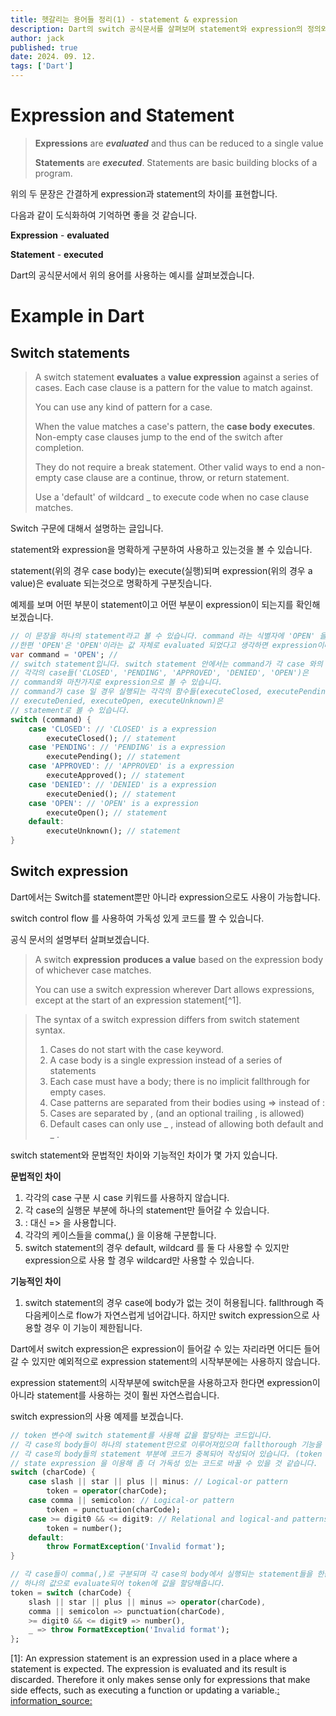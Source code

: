```yaml
---
title: 헷갈리는 용어들 정리(1) - statement & expression
description: Dart의 switch 공식문서를 살펴보며 statement와 expression의 정의와 차이점에 대해 알아봅니다.
author: jack
published: true
date: 2024. 09. 12.
tags: ['Dart']
---
```


# Expression and Statement

> **Expressions** are **_evaluated_** and thus can be reduced to a single value
>
> **Statements** are **_executed_**. Statements are basic building blocks of a program.

위의 두 문장은 간결하게 expression과 statement의 차이를 표현합니다.

다음과 같이 도식화하여 기억하면 좋을 것 같습니다.

**Expression** - **evaluated**

**Statement** - **executed**

Dart의 공식문서에서 위의 용어를 사용하는 예시를 살펴보겠습니다.

# Example in Dart

## Switch statements

> A switch statement **evaluates** a **value expression** against a series of cases. Each case clause is a pattern for the value to match against.
>
> You can use any kind of pattern for a case.
>
> When the value matches a case's pattern, the **case body** **executes**. Non-empty case clauses jump to the end of the switch after completion.
>
> They do not require a break statement. Other valid ways to end a non-empty case clause are a continue, throw, or return statement.
>
> Use a 'default' of wildcard \_ to execute code when no case clause matches.

Switch 구문에 대해서 설명하는 글입니다.

statement와 expression을 명확하게 구분하여 사용하고 있는것을 볼 수 있습니다.

statement(위의 경우 case body)는 execute(실행)되며 expression(위의 경우 a value)은 evaluate 되는것으로 명확하게 구분짓습니다.

예제를 보며 어떤 부분이 statement이고 어떤 부분이 expression이 되는지를 확인해 보겠습니다.

```dart
// 이 문장을 하나의 statement라고 볼 수 있습니다. command 라는 식별자에 'OPEN' 을 할당하라는 명령을 수행합니다.
//한편 'OPEN'은 'OPEN'이라는 값 자체로 evaluated 되었다고 생각하면 expression이라고 볼 수 있습니다.
var command = 'OPEN'; //
// switch statement입니다. switch statement 안에서는 command가 각 case 와의 비교를 통해 어떤 함수가 실행될지를 정하게 됩니다.
// 각각의 case들('CLOSED', 'PENDING', 'APPROVED', 'DENIED', 'OPEN')은
// command와 마찬가지로 expression으로 볼 수 있습니다.
// command가 case 일 경우 실행되는 각각의 함수들(executeClosed, executePending, executeApproved,
// executeDenied, executeOpen, executeUnknown)은
// statement로 볼 수 있습니다.
switch (command) {
	case 'CLOSED': // 'CLOSED' is a expression
		executeClosed(); // statement
	case 'PENDING': // 'PENDING' is a expression
		executePending(); // statement
	case 'APPROVED': // 'APPROVED' is a expression
		executeApproved(); // statement
	case 'DENIED': // 'DENIED' is a expression
		executeDenied(); // statement
	case 'OPEN': // 'OPEN' is a expression
		executeOpen(); // statement
	default:
		executeUnknown(); // statement
}
```

## Switch expression

Dart에서는 Switch를 statement뿐만 아니라 expression으로도 사용이 가능합니다.

switch control flow 를 사용하여 가독성 있게 코드를 짤 수 있습니다.

공식 문서의 설명부터 살펴보겠습니다.

> A switch **expression** **produces a value** based on the expression body of whichever case matches.
>
> You can use a switch expression wherever Dart allows expressions, except at the start of an expression statement[^1].

> The syntax of a switch expression differs from switch statement syntax.
>
> 1. Cases do not start with the case keyword.
> 2. A case body is a single expression instead of a series of statements
> 3. Each case must have a body; there is no implicit fallthrough for empty cases.
> 4. Case patterns are separated from their bodies using => instead of :
> 5. Cases are separated by , (and an optional trailing , is allowed)
> 6. Default cases can only use _ , instead of allowing both default and _ .

switch statement와 문법적인 차이와 기능적인 차이가 몇 가지 있습니다.

**문법적인 차이**

1. 각각의 case 구분 시 case 키워드를 사용하지 않습니다.
2. 각 case의 실행문 부분에 하나의 statement만 들어갈 수 있습니다.
3. : 대신 => 을 사용합니다.
4. 각각의 케이스들을 comma(,) 을 이용해 구분합니다.
5. switch statement의 경우 default, wildcard 를 둘 다 사용할 수 있지만 expression으로 사용 할 경우 wildcard만 사용할 수 있습니다.

**기능적인 차이**

1. switch statement의 경우 case에 body가 없는 것이 허용됩니다. fallthrough 즉 다음케이스로 flow가 자연스럽게 넘어갑니다. 하지만 switch expression으로 사용할 경우 이 기능이 제한됩니다.

Dart에서 switch expression은 expression이 들어갈 수 있는 자리라면 어디든 들어갈 수 있지만 예외적으로 expression statement의 시작부분에는 사용하지 않습니다.

expression statement의 시작부분에 switch문을 사용하고자 한다면 expression이 아니라 statement를 사용하는 것이 훨씬 자연스럽습니다.

switch expression의 사용 예제를 보겠습니다.

```dart
// token 변수에 switch statement를 사용해 값을 할당하는 코드입니다.
// 각 case의 body들이 하나의 statement만으로 이루어져있으며 fallthorough 기능을 활용하고 있지 않습니다.
// 각 case의 body들의 statement 부분에 코드가 중복되어 작성되어 있습니다. (token = ...)
// state expression 을 이용해 좀 더 가독성 있는 코드로 바꿀 수 있을 것 같습니다.
switch (charCode) {
	case slash || star || plus || minus: // Logical-or pattern
		token = operator(charCode);
	case comma || semicolon: // Logical-or pattern
		token = punctuation(charCode);
	case >= digit0 && <= digit9: // Relational and logical-and patterns
		token = number();
	default:
		throw FormatException('Invalid format');
}
```

```dart
// 각 case들이 comma(,)로 구분되며 각 case의 body에서 실행되는 statement들을 한눈에 볼 수 있습니다.
// 하나의 값으로 evaluate되어 token에 값을 할당해줍니다.
token = switch (charCode) {
	slash || star || plus || minus => operator(charCode),
	comma || semicolon => punctuation(charCode),
	>= digit0 && <= digit9 => number(),
	_ => throw FormatException('Invalid format');
};
```

[1]: An expression statement is an expression used in a place where a statement is expected. The expression is evaluated and its result is discarded. Therefore it only makes sense only for expressions that make side effects, such as executing a function or updating a variable.[: information_source:](https://developer.mozilla.org/en-US/docs/Web/JavaScript/Reference/Statements/Expression_statement)
